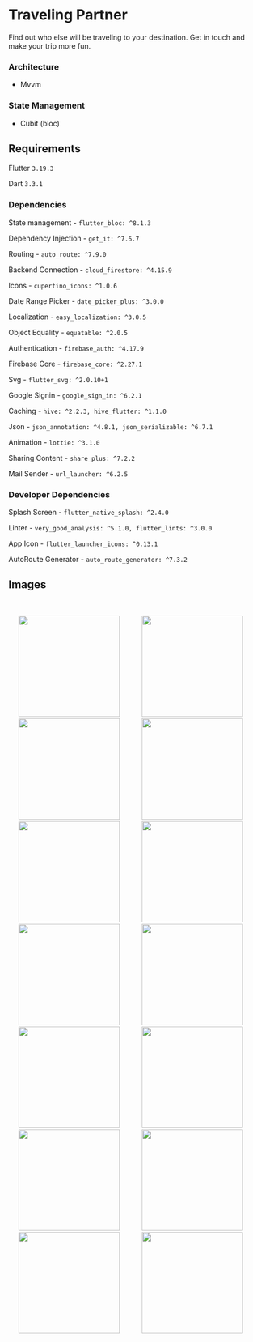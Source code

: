 # Traveling Partner

Find out who else will be traveling to your destination. Get in touch and make your trip more fun.

### Architecture

- Mvvm

### State Management

- Cubit (bloc)

## Requirements

Flutter `3.19.3`

Dart `3.3.1`

### Dependencies

State management - `flutter_bloc: ^8.1.3`

Dependency Injection - `get_it: ^7.6.7`

Routing - `auto_route: ^7.9.0`

Backend Connection - `cloud_firestore: ^4.15.9`

Icons - `cupertino_icons: ^1.0.6 `

Date Range Picker - `date_picker_plus: ^3.0.0`

Localization - `easy_localization: ^3.0.5`

Object Equality - `equatable: ^2.0.5`

Authentication - `firebase_auth: ^4.17.9`

Firebase Core - `firebase_core: ^2.27.1`

Svg - `flutter_svg: ^2.0.10+1`

Google Signin - `google_sign_in: ^6.2.1`

Caching - `hive: ^2.2.3, hive_flutter: ^1.1.0`

Json - `json_annotation: ^4.8.1, json_serializable: ^6.7.1`

Animation - `lottie: ^3.1.0`

Sharing Content - `share_plus: ^7.2.2`

Mail Sender - `url_launcher: ^6.2.5`

### Developer Dependencies

Splash Screen - `flutter_native_splash: ^2.4.0`

Linter - `very_good_analysis: ^5.1.0, flutter_lints: ^3.0.0`

App Icon - `flutter_launcher_icons: ^0.13.1`

AutoRoute Generator - `auto_route_generator: ^7.3.2`

## Images

<br>
<p float="left">
  <img hspace="20"  src="https://github.com/suleymangunes/traveling-partner/assets/62201710/5c047cd4-764f-4190-8927-e3ae4902f535" width="200" />
  <img hspace="20" src="https://github.com/suleymangunes/traveling-partner/assets/62201710/97f4b342-3a13-4933-b302-b09098799174" width="200" />
  <img hspace="20" src="https://github.com/suleymangunes/traveling-partner/assets/62201710/5e9092b3-2cd4-4788-9a87-b62420497f8d" width="200" />
  <img hspace="20" src="https://github.com/suleymangunes/traveling-partner/assets/62201710/5f11627c-293e-4395-a005-ee08d0d6b0a6" width="200" />
  <img hspace="20" src="https://github.com/suleymangunes/traveling-partner/assets/62201710/841705c3-4380-4acd-b884-b7c56dd5a631" width="200" />
  <img hspace="20" src="https://github.com/suleymangunes/traveling-partner/assets/62201710/08b5ea03-d7b3-4f72-a15f-1586cc50d82e" width="200" />
  <img hspace="20" src="https://github.com/suleymangunes/traveling-partner/assets/62201710/8255eee9-47d6-442d-92da-24d11e8aa2b4" width="200" />
  <img hspace="20" src="https://github.com/suleymangunes/traveling-partner/assets/62201710/50086a11-d31f-4fff-8552-b4b1dfc06523" width="200" />
  <img hspace="20" src="https://github.com/suleymangunes/traveling-partner/assets/62201710/76039c10-ef72-46ed-b2d0-40e7260a3f44" width="200" />
  <img hspace="20" src="https://github.com/suleymangunes/traveling-partner/assets/62201710/6f9b8115-5a6c-4fcd-995f-858baf50b503" width="200" />
  <img hspace="20" src="https://github.com/suleymangunes/traveling-partner/assets/62201710/2cab0d28-86ef-4321-a2b7-05cea9a9e63d" width="200" />
  <img hspace="20" src="https://github.com/suleymangunes/traveling-partner/assets/62201710/7ddd4966-740f-40e5-a18c-5212ebe96231" width="200" />
  <img hspace="20" src="https://github.com/suleymangunes/traveling-partner/assets/62201710/4b32ccae-2a1f-4f89-9d3f-6db97da2cc3a" width="200" />
  <img hspace="20" src="https://github.com/suleymangunes/traveling-partner/assets/62201710/31aa9309-20f7-4880-92b3-1d3b5ee16c05" width="200" />
</p>
<br>

